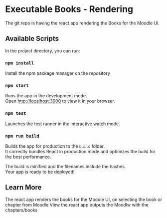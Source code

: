 # Executable Books - Rendering

The git repo is having the react app rendering the Books for the Moodle UI.

## Available Scripts

In the project directory, you can run:

### `npm install`

Install the npm package manager on the repository

### `npm start`

Runs the app in the development mode.\
Open [http://localhost:3000](http://localhost:3000) to view it in your browser.


### `npm test`

Launches the test runner in the interactive watch mode.

### `npm run build`

Builds the app for production to the `build` folder.\
It correctly bundles React in production mode and optimizes the build for the best performance.

The build is minified and the filenames include the hashes.\
Your app is ready to be deployed!



## Learn More

The react app renders the books for the Moodle UI, on selecting the book or chapter from Moodle View the react app outputs the Moodlw with the chapters/books


